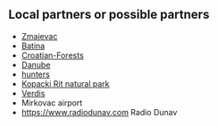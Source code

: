 
Local partners or possible partners
-----------------------------------
* [Zmajevac](Zmajevac.md)
* [Batina](Batina.md)
* [Croatian-Forests](Croatian-Forests.md)
* [Danube](Danube.md)
* [hunters](hunters.md)
* [Kopacki Rit natural park](Kopacki-Rit.md)
* [Verdis](Verdis.md)
* Mirkovac airport
* https://www.radiodunav.com Radio Dunav

<!--
Restaurant Sunjog Carda
https://www.youtube.com/watch?v=0XkCRZVPGYc Restaurant Sunjog Carda
more videos : https://www.youtube.com/@ilija756
https://www.facebook.com/sunjog.carda/
On peut même proposer de le racheter, et de garder le cuistot, salarié ? Ou de louer en automne/hiver ?
NB : le restaurant semble fréquenté par les forestiers de CF (assez logique), voir videos YT.


purchasing land from owners, with money but also by exchange with land on Liberland
What is doable with our nearest neighbours ?
-->

